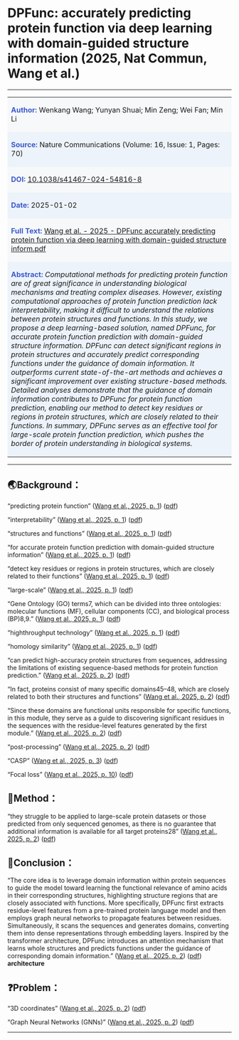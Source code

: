 # DPFunc: accurately predicting protein function via deep learning with domain-guided structure information (2025, Nat Commun, Wang et al.)

* * *

<table><tbody><tr><td style="background-color: rgb(246, 248, 250);"><p><strong><span style="color: rgb(60, 90, 204)"><span style="background-color: rgb(246, 248, 250)">Author: </span></span></strong><span style="background-color: rgb(246, 248, 250)">Wenkang Wang; Yunyan Shuai; Min Zeng; Wei Fan; Min Li</span></p></td></tr><tr><td style="background-color: rgb(236, 243, 250);"><p><strong><span style="color: rgb(60, 90, 204)"><span style="background-color: rgb(236, 243, 250)">Source: </span></span></strong><span style="background-color: rgb(236, 243, 250)">Nature Communications (Volume: 16, Issue: 1, Pages: 70)</span></p></td></tr><tr><td style="background-color: rgb(246, 248, 250);"><p><strong><span style="color: rgb(60, 90, 204)"><span style="background-color: rgb(246, 248, 250)">DOI: </span></span></strong><span style="background-color: rgb(246, 248, 250)"><a href="https://doi.org/10.1038/s41467-024-54816-8" rel="noopener noreferrer nofollow">10.1038/s41467-024-54816-8</a></span></p></td></tr><tr><td style="background-color: rgb(236, 243, 250);"><p><strong><span style="color: rgb(60, 90, 204)"><span style="background-color: rgb(236, 243, 250)">Date: </span></span></strong><span style="background-color: rgb(236, 243, 250)">2025-01-02</span></p></td></tr><tr><td style="background-color: rgb(246, 248, 250);"><p><strong><span style="color: rgb(60, 90, 204)"><span style="background-color: rgb(246, 248, 250)">Full Text: </span></span></strong><span style="background-color: rgb(246, 248, 250)"><a href="zotero://open-pdf/0_3W2SNRK9" rel="noopener noreferrer nofollow">Wang et al. - 2025 - DPFunc accurately predicting protein function via deep learning with domain-guided structure inform.pdf</a></span></p></td></tr><tr><td style="background-color: rgb(236, 243, 250);"><p><strong><span style="color: rgb(60, 90, 204)"><span style="background-color: rgb(236, 243, 250)">Abstract: </span></span></strong><em><span style="background-color: rgb(236, 243, 250)">Computational methods for predicting protein function are of great significance in understanding biological mechanisms and treating complex diseases. However, existing computational approaches of protein function prediction lack interpretability, making it difficult to understand the relations between protein structures and functions. In this study, we propose a deep learning-based solution, named DPFunc, for accurate protein function prediction with domain-guided structure information. DPFunc can detect significant regions in protein structures and accurately predict corresponding functions under the guidance of domain information. It outperforms current state-of-the-art methods and achieves a significant improvement over existing structure-based methods. Detailed analyses demonstrate that the guidance of domain information contributes to DPFunc for protein function prediction, enabling our method to detect key residues or regions in protein structures, which are closely related to their functions. In summary, DPFunc serves as an effective tool for large-scale protein function prediction, which pushes the border of protein understanding in biological systems.</span></em></p></td></tr></tbody></table>

* * *

## 🌏Background：

“predicting protein function” ([Wang et al., 2025, p. 1](zotero://select/library/items/RR3U6HA7)) ([pdf](zotero://open-pdf/library/items/3W2SNRK9?page=1&annotation=G9YYKBBV))

“interpretability” ([Wang et al., 2025, p. 1](zotero://select/library/items/RR3U6HA7)) ([pdf](zotero://open-pdf/library/items/3W2SNRK9?page=1&annotation=TJLMVGKZ))

“structures and functions” ([Wang et al., 2025, p. 1](zotero://select/library/items/RR3U6HA7)) ([pdf](zotero://open-pdf/library/items/3W2SNRK9?page=1&annotation=BWKEYGIT))

“for accurate protein function prediction with domain-guided structure information” ([Wang et al., 2025, p. 1](zotero://select/library/items/RR3U6HA7)) ([pdf](zotero://open-pdf/library/items/3W2SNRK9?page=1&annotation=XM5JD2T7))

“detect key residues or regions in protein structures, which are closely related to their functions” ([Wang et al., 2025, p. 1](zotero://select/library/items/RR3U6HA7)) ([pdf](zotero://open-pdf/library/items/3W2SNRK9?page=1&annotation=GP6CPTQF))

“large-scale” ([Wang et al., 2025, p. 1](zotero://select/library/items/RR3U6HA7)) ([pdf](zotero://open-pdf/library/items/3W2SNRK9?page=1&annotation=SMYW9USL))

“Gene Ontology (GO) terms7, which can be divided into three ontologies: molecular functions (MF), cellular components (CC), and biological process (BP)8,9.” ([Wang et al., 2025, p. 1](zotero://select/library/items/RR3U6HA7)) ([pdf](zotero://open-pdf/library/items/3W2SNRK9?page=1&annotation=2434ETDN))

“highthroughput technology” ([Wang et al., 2025, p. 1](zotero://select/library/items/RR3U6HA7)) ([pdf](zotero://open-pdf/library/items/3W2SNRK9?page=1&annotation=WSZU5RWR))

“homology similarity” ([Wang et al., 2025, p. 1](zotero://select/library/items/RR3U6HA7)) ([pdf](zotero://open-pdf/library/items/3W2SNRK9?page=1&annotation=44ISZ2X9))

“can predict high-accuracy protein structures from sequences, addressing the limitations of existing sequence-based methods for protein function prediction.” ([Wang et al., 2025, p. 2](zotero://select/library/items/RR3U6HA7)) ([pdf](zotero://open-pdf/library/items/3W2SNRK9?page=2&annotation=8QV4W9DD))

“In fact, proteins consist of many specific domains45–48, which are closely related to both their structures and functions” ([Wang et al., 2025, p. 2](zotero://select/library/items/RR3U6HA7)) ([pdf](zotero://open-pdf/library/items/3W2SNRK9?page=2&annotation=64QN8XW6))

“Since these domains are functional units responsible for specific functions, in this module, they serve as a guide to discovering significant residues in the sequences with the residue-level features generated by the first module.” ([Wang et al., 2025, p. 2](zotero://select/library/items/RR3U6HA7)) ([pdf](zotero://open-pdf/library/items/3W2SNRK9?page=2&annotation=I6ACK3AF))

“post-processing” ([Wang et al., 2025, p. 2](zotero://select/library/items/RR3U6HA7)) ([pdf](zotero://open-pdf/library/items/3W2SNRK9?page=2&annotation=52NJQWV6))

“CASP” ([Wang et al., 2025, p. 3](zotero://select/library/items/RR3U6HA7)) ([pdf](zotero://open-pdf/library/items/3W2SNRK9?page=3&annotation=4EAAA7R4))

“Focal loss” ([Wang et al., 2025, p. 10](zotero://select/library/items/RR3U6HA7)) ([pdf](zotero://open-pdf/library/items/3W2SNRK9?page=10&annotation=IVQ3PRTR))

## 🔬Method：

“they struggle to be applied to large-scale protein datasets or those predicted from only sequenced genomes, as there is no guarantee that additional information is available for all target proteins28” ([Wang et al., 2025, p. 2](zotero://select/library/items/RR3U6HA7)) ([pdf](zotero://open-pdf/library/items/3W2SNRK9?page=2&annotation=JFE2ANKI))

## 📜Conclusion：

“The core idea is to leverage domain information within protein sequences to guide the model toward learning the functional relevance of amino acids in their corresponding structures, highlighting structure regions that are closely associated with functions. More specifically, DPFunc first extracts residue-level features from a pre-trained protein language model and then employs graph neural networks to propagate features between residues. Simultaneously, it scans the sequences and generates domains, converting them into dense representations through embedding layers. Inspired by the transformer architecture, DPFunc introduces an attention mechanism that learns whole structures and predicts functions under the guidance of corresponding domain information.” ([Wang et al., 2025, p. 2](zotero://select/library/items/RR3U6HA7)) ([pdf](zotero://open-pdf/library/items/3W2SNRK9?page=2&annotation=Y672QSUX))  
**architecture**

## ❓Problem：

“3D coordinates” ([Wang et al., 2025, p. 2](zotero://select/library/items/RR3U6HA7)) ([pdf](zotero://open-pdf/library/items/3W2SNRK9?page=2&annotation=AEMHN73R))

“Graph Neural Networks (GNNs)” ([Wang et al., 2025, p. 2](zotero://select/library/items/RR3U6HA7)) ([pdf](zotero://open-pdf/library/items/3W2SNRK9?page=2&annotation=GJLBSXMP))

* * *
